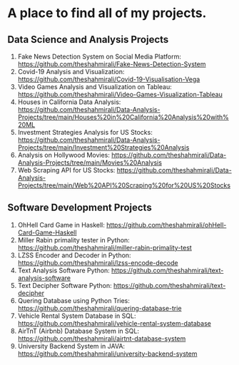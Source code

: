 # A place to find all of my projects.

## Data Science and Analysis Projects

1. Fake News Detection System on Social Media Platform: https://github.com/theshahmirali/Fake-News-Detection-System
2. Covid-19 Analysis and Visualization: https://github.com/theshahmirali/Covid-19-Visualisation-Vega
3. Video Games Analysis and Visualization on Tableau: https://github.com/theshahmirali/Video-Games-Visualization-Tableau
4. Houses in California Data Analysis: https://github.com/theshahmirali/Data-Analysis-Projects/tree/main/Houses%20in%20California%20Analysis%20with%20ML
5. Investment Strategies Analysis for US Stocks: https://github.com/theshahmirali/Data-Analysis-Projects/tree/main/Investment%20Strategies%20Analysis
6. Analysis on Hollywood Movies: https://github.com/theshahmirali/Data-Analysis-Projects/tree/main/Movies%20Analysis
7. Web Scraping API for US Stocks: https://github.com/theshahmirali/Data-Analysis-Projects/tree/main/Web%20API%20Scraping%20for%20US%20Stocks

## Software Development Projects

1. OhHell Card Game in Haskell: https://github.com/theshahmirali/ohHell-Card-Game-Haskell
2. Miller Rabin primality tester in Python: https://github.com/theshahmirali/miller-rabin-primality-test
3. LZSS Encoder and Decoder in Python: https://github.com/theshahmirali/lzss-encode-decode
4. Text Analysis Software Python: https://github.com/theshahmirali/text-analysis-software
5. Text Decipher Software Python: https://github.com/theshahmirali/text-decipher
6. Quering Database using Python Tries: https://github.com/theshahmirali/quering-database-trie
7. Vehicle Rental System Database in SQL: https://github.com/theshahmirali/vehicle-rental-system-database
8. AirTnT (Airbnb) Database System in SQL: https://github.com/theshahmirali/airtnt-database-system
9. University Backend System in JAVA: https://github.com/theshahmirali/university-backend-system
